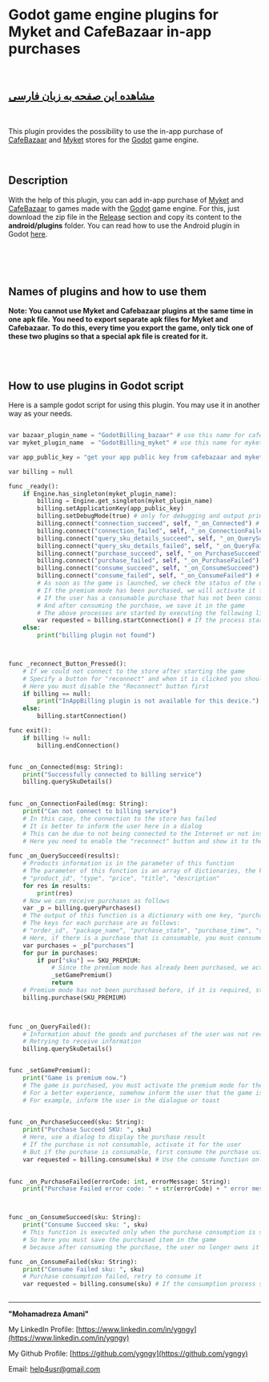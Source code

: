 # Godot game engine plugins for Myket and CafeBazaar in-app purchases
<br>

## [مشاهده این صفحه به زبان فارسی](README.md)

<br>
  
This plugin provides the possibility to use the in-app purchase of [CafeBazaar](https://cafebazaar.ir) and [Myket](https://myket.ir) stores for the [Godot](https://godotengine.org) game engine.

<br>

## Description


With the help of this plugin, you can add in-app purchase of [Myket](https://myket.ir) and [CafeBazaar](https://cafebazaar.ir) to games made with the [Godot](https://godotengine.org) game engine. For this, just download the zip file in the [Release](https://github.com/ygngy/godot-android-billing-ir/releases) section and copy its content to the **android/plugins** folder. You can read how to use the Android plugin in Godot [here](https://docs.godotengine.org/en/stable/tutorials/plugins/android/android_plugin.html#loading-and-using-an-android-plugin).


<br>
<br>
<br>

## Names of plugins and how to use them



**Note: You cannot use Myket and Cafebazaar plugins at the same time in one apk file.**
**You need to export separate apk files for Myket and Cafebazaar.**
**To do this, every time you export the game, only tick one of these two plugins so that a special apk file is created for it.**

<br>
<br>


## How to use plugins in Godot script

Here is a sample godot script for using this plugin. You may use it in another way as your needs.

```python

var bazaar_plugin_name = "GodotBilling_bazaar" # use this name for cafebazaar
var myket_plugin_name  = "GodotBilling_myket" # use this name for myket

var app_public_key = "get your app public key from cafebazaar and myket" # get app's public key from selected store

var billing = null

func _ready():
	if Engine.has_singleton(myket_plugin_name):
		billing = Engine.get_singleton(myket_plugin_name)
		billing.setApplicationKey(app_public_key)
		billing.setDebugMode(true) # only for debugging and output printing set this to true
		billing.connect("connection_succeed", self, "_on_Connected") # (message)
		billing.connect("connection_failed", self, "_on_ConnectionFailed") # (message)
		billing.connect("query_sku_details_succeed", self, "_on_QuerySucceed") # (dictionaryArray)
		billing.connect("query_sku_details_failed", self, "_on_QueryFailed") # ()
		billing.connect("purchase_succeed", self, "_on_PurchaseSucceed") # (sku)
		billing.connect("purchase_failed", self, "_on_PurchaseFailed") # (errorCode, errorMessage)
		billing.connect("consume_succeed", self, "_on_ConsumeSucceed") # (sku)
		billing.connect("consume_failed", self, "_on_ConsumeFailed") # (sku)
		# As soon as the game is launched, we check the status of the user's purchases
		# If the premium mode has been purchased, we will activate it for the user
		# If the user has a consumable purchase that has not been consumed, we must consume it
		# And after consuming the purchase, we save it in the game
		# The above processes are started by executing the following line
		var requested = billing.startConnection() # If the process starts, the return value is true
	else:
		print("billing plugin not found")



func _reconnect_Button_Pressed():
	# If we could not connect to the store after starting the game
	# Specify a button for "reconnect" and when it is clicked you should execute this function
	# Here you must disable the "Reconnect" button first
	if billing == null:
		print("InAppBilling plugin is not available for this device.")
	else:
		billing.startConnection()

func exit():
	if billing != null:
		billing.endConnection()


func _on_Connected(msg: String):
	print("Successfully connected to billing service")
	billing.querySkuDetails()
		

func _on_ConnectionFailed(msg: String):
	print("Can not connect to billing service")
	# In this case, the connection to the store has failed
	# It is better to inform the user here in a dialog
	# This can be due to not being connected to the Internet or not installing Myket or Bazaar
	# Here you need to enable the "reconnect" button and show it to the user
	
func _on_QuerySucceed(results):
	# Products information is in the parameter of this function
	# The parameter of this function is an array of dictionaries, the keys of each dictionary are as follows
	# "product_id", "type", "price", "title", "description"
	for res in results:
		print(res)	
	# Now we can receive purchases as follows
	var _p = billing.queryPurchases()
	# The output of this function is a dictionary with one key, "purchases" key that has array of purchases.
	# The keys for each purchase are as follows:
	# "order_id", "package_name", "purchase_state", "purchase_time", "signature", "sku"
	# Here, if there is a purchase that is consumable, you must consume it
	var purchases = _p["purchases"]
	for pur in purchases:
		if pur["sku"] == SKU_PREMIUM:
			# Since the premium mode has already been purchased, we activate it
			_setGamePremium()
			return
	# Premium mode has not been purchased before, if it is required, start the process of purchasing it
	billing.purchase(SKU_PREMIUM)
	        


func _on_QueryFailed():
	# Information about the goods and purchases of the user was not received
	# Retrying to receive information
	billing.querySkuDetails()


func _setGamePremium():
	print("Game is premium now.")
	# The game is purchased, you must activate the premium mode for the user
	# For a better experience, somehow inform the user that the game is in premium mode
	# For example, inform the user in the dialogue or toast
	

func _on_PurchaseSucceed(sku: String):
	print("Purchase Succeed SKU: ", sku)
	# Here, use a dialog to display the purchase result
	# If the purchase is not consumable, activate it for the user
	# But if the purchase is consumable, first consume the purchase using the "consume" function
	var requested = billing.consume(sku) # Use the consume function only if the purchase is consumable
    

func _on_PurchaseFailed(errorCode: int, errorMessage: String):
	print("Purchase Failed error code: " + str(errorCode) + " error message: " + errorMessage)



func _on_ConsumeSucceed(sku: String):
	print("Consume Succeed sku: ", sku)
	# This function is executed only when the purchase consumption is successful
	# So here you must save the purchased item in the game
	# because after consuming the purchase, the user no longer owns it in the market and can buy it again

func _on_ConsumeFailed(sku: String):
	print("Consume Failed sku: ", sku)
	# Purchase consumption failed, retry to consume it
	var requested = billing.consume(sku) # If the consumption process starts, the return value is true



```


--------------------------------------------------------------------------


**"Mohamadreza Amani"**  

My LinkedIn Profile: [https://www.linkedin.com/in/ygngy](https://www.linkedin.com/in/ygngy)

My Github Profile: [https://github.com/ygngy](https://github.com/ygngy)  

Email:  [help4usr@gmail.com](mailto:help4usr@gmail.com)

